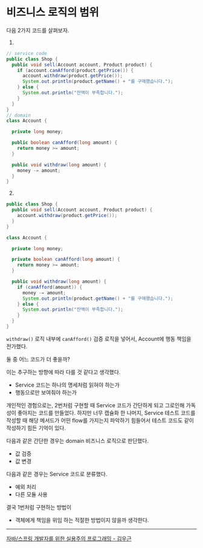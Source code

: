 # 비즈니스 로직의 범위

다음 2가지 코드를 살펴보자.

1. 
```java
// service code
public class Shop {
  public void sell(Account account, Product product) {
    if (account.canAfford(product.getPrice()) {
      account.withdraw(product.getPrice());
      System.out.println(product.getName() + "를 구매했습니다.");
    } else {
      System.out.println("잔액이 부족합니다.");
    }
  }
}
// domain
class Account {

  private long money;

  public boolean canAfford(long amount) {
    return money >= amount;
  }

  public void withdraw(long amount) {
    money -= amount;
  }
}
```
2.
```java
public class Shop {
  public void sell(Account account, Product product) {
    account.withdraw(product.getPrice());
  }
}

class Account {

  private long money;

  private boolean canAfford(long amount) {
    return money >= amount;
  }

  public void withdraw(long amount) {
    if (canAfford(amount)) {
      money -= amount;
      System.out.println(product.getName() + "를 구매했습니다.");
    } else {
      System.out.println("잔액이 부족합니다.");
    }
  }
}
```
`withdraw()` 로직 내부에 `canAfford()` 검증 로직을 넣어서, Account에 행동 책임을 전가했다.

둘 중 어느 코드가 더 좋을까?

이는 추구하는 방향에 따라 다를 것 같다고 생각했다.
- Service 코드는 하나의 명세처럼 읽혀야 하는가
- 행동으로만 보여줘야 하는가

개인적인 경험으로는, 2번처럼 구현할 때 Service 코드가 간단하게 되고 그로인해 가독성이 좋아지는 코드를 만들었다.
하지만 너무 캡슐화 한 나머지, Service 테스트 코드를 작성할 때 해당 메서드가 어떤 flow를 가지는지 파악하기 힘들어서 테스트 코드도 같이 작성하기 힘든 기억이 있다.

다음과 같은 간단한 경우는 domain 비즈니스 로직으로 판단했다.
- 값 검증
- 값 변경

다음과 같은 경우는 Service 코드로 분류했다.
- 예외 처리
- 다른 모듈 사용

결국 1번처럼 구현하는 방법이
- 객체에게 책임을 위임
하는 적절한 방법이지 않을까 생각한다.

---

[자바/스프링 개발자를 위한 실용주의 프로그래밍 - 김우근]()
